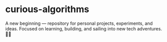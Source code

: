 # curious-algorithms
A new beginning — repository for personal projects, experiments, and ideas. Focused on learning, building, and sailing into new tech adventures. 🌊⚓
